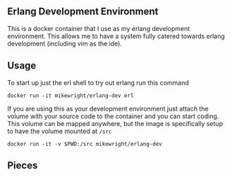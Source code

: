 Erlang Development Environment
----------------------------------

This is a docker container that I use as my erlang development environment.  This allows me to have a system fully catered towards
erlang development (including vim as the ide).  

## Usage

To start up just the erl shell to try out erlang run this command

    docker run -it mikewright/erlang-dev erl

If you are using this as your development environment just attach the volume with your source code to the container and
you can start coding.  This volume can be mapped anywhere, but the image is specifically setup to have the volume mounted
at `/src`    

    docker run -it -v $PWD:/src mikewright/erlang-dev

## Pieces

